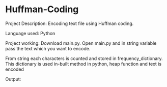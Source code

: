 # Huffman-Coding

Project Description:
Encoding text file using Huffman coding.

Language used:
Python

Project working:
Download main.py.
Open main.py and in string variable pass the text which you want to encode.

From string each characters is counted and stored in frequency_dictionary.
This dictionary is used in-built method in python, heap function and  text is encoded

Output:

